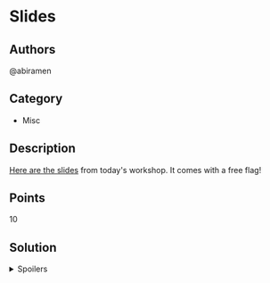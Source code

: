 # Slides

## Authors
@abiramen

## Category
- Misc

## Description
[Here are the slides](https://docs.google.com/presentation/d/1wS4-rn9sk3RTaAJHo2DJmBTq2G48ULC4ezQbbco7Gio/edit?usp=sharing) from today's workshop. It comes with a free flag!

## Points
10

## Solution

<details>
<summary>Spoilers</summary>
### Walkthrough
Find the slide about what CTF flags are - it's in plain sight! 

### Flag
FLAG{y0ur_f1rSt_flaG}

</details>
